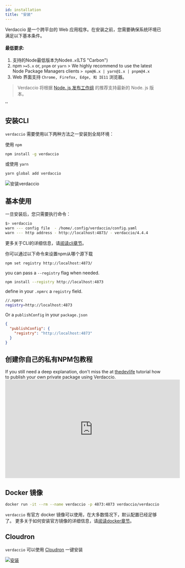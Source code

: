 ```yaml
---
id: installation
title: "安装"
---
```


Verdaccio 是一个跨平台的 Web 应用程序。在安装之前，您需要确保系统环境已满足以下基本条件。

#### 最低要求:

1. 支持的Node最低版本为Node`8.x`(LTS "Carbon")
2. npm `>=5.x` or, `pnpm` or `yarn` > We highly recommend to use the latest Node Package Managers clients `> npm@6.x | yarn@1.x | pnpm@4.x`
3. Web 界面支持 `Chrome, Firefox, Edge, 和 IE11` 浏览器。

> Verdaccio 将根据 [Node. js 发布工作组](https://github.com/nodejs/Release) 的推荐支持最新的 Node. js 版本。

<div id="codefund">''</div>

## 安装CLI

`verdaccio` 需要使用以下两种方法之一安装到全局环境：

使用 `npm`

```bash
npm install -g verdaccio
```

或使用 `yarn`

```bash
yarn global add verdaccio
```

![安装verdaccio](assets/install_verdaccio.gif)

## 基本使用

一旦安装后，您只需要执行命令：

```bash
$> verdaccio
warn --- config file  - /home/.config/verdaccio/config.yaml
warn --- http address - http://localhost:4873/ - verdaccio/4.4.4
```

更多关于CLI的详细信息，请[阅读cli章节](cli.md)。

你可以通过以下命令来设置npm从哪个源下载

```bash
npm set registry http://localhost:4873/
```

you can pass a `--registry` flag when needed.

```bash
npm install --registry http://localhost:4873
```

define in your `.npmrc` a `registry` field.

```bash
//.npmrc
registry=http://localhost:4873
```

Or a `publishConfig` in your `package.json`

```json
{
  "publishConfig": {
    "registry": "http://localhost:4873"
  }
}
```

## 创建你自己的私有NPM包教程

If you still need a deep explanation, don't miss the at [thedevlife](https://mybiolink.co/thedevlife) tutorial how to publish your own private package using Verdaccio. <iframe width="560" height="315" src="https://www.youtube.com/embed/Co0RwdpEsag" frameborder="0" allow="accelerometer; autoplay; encrypted-media; gyroscope; picture-in-picture" allowfullscreen mark="crwd-mark"></iframe> 

## Docker 镜像

```bash
docker run -it --rm --name verdaccio -p 4873:4873 verdaccio/verdaccio
```

`verdaccio` 有官方 docker 镜像可以使用，在大多数情况下，默认配置已经足够了。 更多关于如何安装官方镜像的详细信息，请[阅读docker章节](docker.md)。

## Cloudron

`verdaccio` 可以使用 [Cloudron](https://cloudron.io) 一键安装

[![安装](https://cloudron.io/img/button.svg)](https://cloudron.io/button.html?app=org.eggertsson.verdaccio)